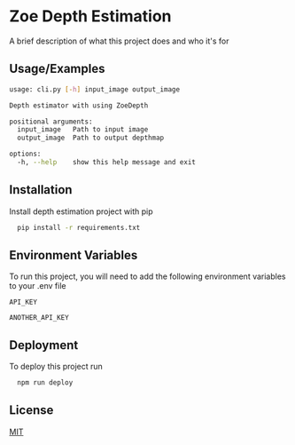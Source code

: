 
# Zoe Depth Estimation

A brief description of what this project does and who it's for


## Usage/Examples

```bash
usage: cli.py [-h] input_image output_image

Depth estimator with using ZoeDepth

positional arguments:
  input_image   Path to input image
  output_image  Path to output depthmap

options:
  -h, --help    show this help message and exit
```


## Installation

Install depth estimation project with pip

```bash
  pip install -r requirements.txt
```
    
## Environment Variables

To run this project, you will need to add the following environment variables to your .env file

`API_KEY`

`ANOTHER_API_KEY`


## Deployment

To deploy this project run

```bash
  npm run deploy
```


## License

[MIT](https://choosealicense.com/licenses/mit/)

